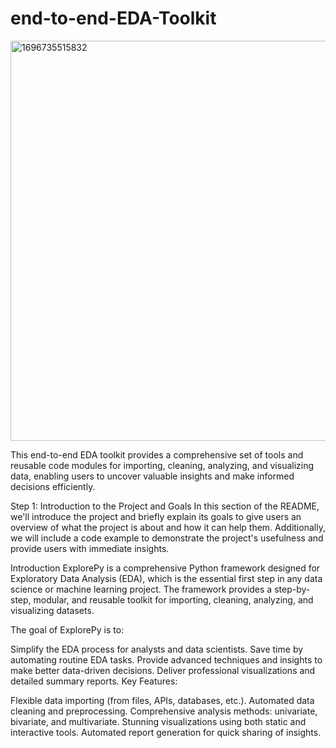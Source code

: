 # end-to-end-EDA-Toolkit

<img width="640" alt="1696735515832" src="https://github.com/user-attachments/assets/9e6c335e-626a-48ef-83de-0346b9cccf7c" />

This end-to-end EDA toolkit provides a comprehensive set of tools and reusable code modules for importing, cleaning, analyzing, and visualizing data, enabling users to uncover valuable insights and make informed decisions efficiently.


Step 1: Introduction to the Project and Goals
In this section of the README, we'll introduce the project and briefly explain its goals to give users an overview of what the project is about and how it can help them. Additionally, we will include a code example to demonstrate the project's usefulness and provide users with immediate insights.

Introduction
ExplorePy is a comprehensive Python framework designed for Exploratory Data Analysis (EDA), which is the essential first step in any data science or machine learning project. The framework provides a step-by-step, modular, and reusable toolkit for importing, cleaning, analyzing, and visualizing datasets.

The goal of ExplorePy is to:

Simplify the EDA process for analysts and data scientists.
Save time by automating routine EDA tasks.
Provide advanced techniques and insights to make better data-driven decisions.
Deliver professional visualizations and detailed summary reports.
Key Features:

Flexible data importing (from files, APIs, databases, etc.).
Automated data cleaning and preprocessing.
Comprehensive analysis methods: univariate, bivariate, and multivariate.
Stunning visualizations using both static and interactive tools.
Automated report generation for quick sharing of insights.
